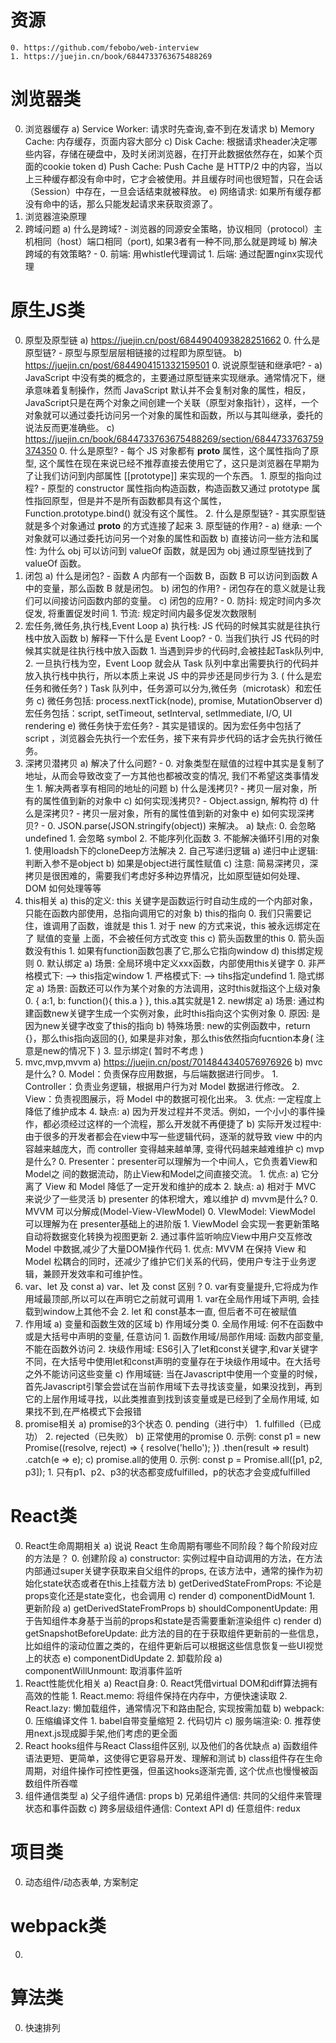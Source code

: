 # 资源
    0. https://github.com/febobo/web-interview
    1. https://juejin.cn/book/6844733763675488269

# 浏览器类
0. 浏览器缓存
    a) Service Worker: 请求时先查询,查不到在发请求
    b) Memory Cache: 内存缓存，页面内容大部分
    c) Disk Cache: 根据请求header决定哪些内容，存储在硬盘中，及时关闭浏览器，在打开此数据依然存在，如某个页面的cookie token
    d) Push Cache: Push Cache 是 HTTP/2 中的内容，当以上三种缓存都没有命中时，它才会被使用。并且缓存时间也很短暂，只在会话（Session）中存在，一旦会话结束就被释放。
    e) 网络请求: 如果所有缓存都没有命中的话，那么只能发起请求来获取资源了。
1. 浏览器渲染原理
2. 跨域问题
    a) 什么是跨域? - 浏览器的同源安全策略，协议相同（protocol）主机相同（host）端口相同（port), 如果3者有一种不同,那么就是跨域
    b) 解决跨域的有效策略? - 
        0. 前端: 用whistle代理调试
        1. 后端: 通过配置nginx实现代理

# 原生JS类
0. 原型及原型链
    a) https://juejin.cn/post/6844904093828251662
        0. 什么是原型链? - 原型与原型层层相链接的过程即为原型链。
    b) https://juejin.cn/post/6844904151332159501
        0. 说说原型链和继承吧? - 
            a) JavaScript 中没有类的概念的，主要通过原型链来实现继承。通常情况下，继承意味着复制操作，然而 JavaScript 默认并不会复制对象的属性，相反，JavaScript只是在两个对象之间创建一个关联（原型对象指针），这样，一个对象就可以通过委托访问另一个对象的属性和函数，所以与其叫继承，委托的说法反而更准确些。
    c) https://juejin.cn/book/6844733763675488269/section/6844733763759374350
        0. 什么是原型? - 每个 JS 对象都有 __proto__ 属性，这个属性指向了原型, 这个属性在现在来说已经不推荐直接去使用它了，这只是浏览器在早期为了让我们访问到内部属性 [[prototype]] 来实现的一个东西。
        1. 原型的指向过程? -  原型的 constructor 属性指向构造函数，构造函数又通过 prototype 属性指回原型，但是并不是所有函数都具有这个属性，Function.prototype.bind() 就没有这个属性。
        2. 什么是原型链? - 其实原型链就是多个对象通过 __proto__ 的方式连接了起来
        3. 原型链的作用? - 
            a) 继承: 一个对象就可以通过委托访问另一个对象的属性和函数
            b) 直接访问一些方法和属性: 为什么 obj 可以访问到 valueOf 函数，就是因为 obj 通过原型链找到了 valueOf 函数。
1. 闭包
    a) 什么是闭包? - 函数 A 内部有一个函数 B，函数 B 可以访问到函数 A 中的变量，那么函数 B 就是闭包。
    b) 闭包的作用? - 闭包存在的意义就是让我们可以间接访问函数内部的变量。
    c) 闭包的应用? - 
        0. 防抖: 规定时间内多次促发, 将重置促发时间
        1. 节流: 规定时间内最多促发次数限制
2. 宏任务,微任务,执行栈,Event Loop
    a) 执行栈: JS 代码的时候其实就是往执行栈中放入函数
    b) 解释一下什么是 Event Loop? -
        0. 当我们执行 JS 代码的时候其实就是往执行栈中放入函数 
        1. 当遇到异步的代码时,会被挂起Task队列中,
        2. 一旦执行栈为空，Event Loop 就会从 Task 队列中拿出需要执行的代码并放入执行栈中执行，所以本质上来说 JS 中的异步还是同步行为
        3. ( 什么是宏任务和微任务? ) Task 队列中，任务源可以分为,微任务（microtask）和宏任务
    c) 微任务包括: process.nextTick(node), promise, MutationObserver
    d) 宏任务包括：script, setTimeout, setInterval, setImmediate, I/O, UI rendering
    e) 微任务快于宏任务? - 其实是错误的。因为宏任务中包括了 script ，浏览器会先执行一个宏任务，接下来有异步代码的话才会先执行微任务。
3. 深拷贝潜拷贝
    a) 解决了什么问题? - 
        0. 对象类型在赋值的过程中其实是复制了地址，从而会导致改变了一方其他也都被改变的情况, 我们不希望这类事情发生
        1. 解决两者享有相同的地址的问题
    b) 什么是浅拷贝? - 拷贝一层对象，所有的属性值到新的对象中
    c) 如何实现浅拷贝? - Object.assign, 解构符
    d) 什么是深拷贝? - 拷贝一层对象，所有的属性值到新的对象中 
    e) 如何实现深拷贝? - 
        0. JSON.parse(JSON.stringify(object)) 来解决。
            a) 缺点: 
                0. 会忽略 undefined
                1. 会忽略 symbol
                2. 不能序列化函数
                3. 不能解决循环引用的对象
        1. 使用loadsh下的cloneDeep方法解决
        2. 自己写递归逻辑
            a) 递归中止逻辑: 判断入参不是object
            b) 如果是object进行属性赋值
            c) 注意: 简易深拷贝，深拷贝是很困难的，需要我们考虑好多种边界情况，比如原型链如何处理、DOM 如何处理等等
4. this相关
    a) this的定义: this 关键字是函数运行时自动生成的一个内部对象，只能在函数内部使用，总指向调用它的对象
    b) this的指向
        0. 我们只需要记住，谁调用了函数，谁就是 this
        1. 对于 new 的方式来说，this 被永远绑定在了 赋值的变量 上面，不会被任何方式改变 this
    c) 箭头函数里的this
        0. 箭头函数没有this
        1. 如果有function函数包裹了它,那么它指向window
    d) this绑定规则
        0. 默认绑定
            a) 场景: 全局环境中定义xxx函数，内部使用this关键字 
                0. 非严格模式下: --> this指定window
                1. 严格模式下: --> tihs指定undefind
        1. 隐式绑定
            a) 场景: 函数还可以作为某个对象的方法调用，这时this就指这个上级对象
                0. { a:1, b: function(){ this.a  } }, this.a其实就是1
        2. new绑定
            a) 场景: 通过构建函数new关键字生成一个实例对象，此时this指向这个实例对象
                0. 原因: 是因为new关键字改变了this的指向 
            b) 特殊场景: new的实例函数中，return {}，那么this指向返回的{}, 如果是非对象，那么this依然指向fucntion本身( 注意是new的情况下 )
        3. 显示绑定( 暂时不考虑 )
5. mvc,mvp,mvvm
    a) https://juejin.cn/post/7014844340576976926
    b) mvc是什么?
        0. Model：负责保存应用数据，与后端数据进行同步。
        1. Controller：负责业务逻辑，根据用户行为对 Model 数据进行修改。
        2. View：负责视图展示，将 Model 中的数据可视化出来。
        3. 优点: 一定程度上降低了维护成本
        4. 缺点: 
            a) 因为开发过程并不灵活。例如，一个小小的事件操作，都必须经过这样的一个流程，那么开发就不再便捷了
            b) 实际开发过程中: 由于很多的开发者都会在view中写一些逻辑代码，逐渐的就导致 view 中的内容越来越庞大，而 controller 变得越来越单薄, 变得代码越来越难维护
    c) mvp是什么?
        0. Presenter：presenter可以理解为一个中间人，它负责着View和Model之 间的数据流动，防止View和Model之间直接交流。
        1. 优点:
            a) 它分离了 View 和 Model 降低了一定开发和维护的成本
        2. 缺点:
            a) 相对于 MVC 来说少了一些灵活
            b) presenter 的体积增大，难以维护
    d) mvvm是什么?
        0. MVVM 可以分解成(Model-View-VIewModel)
            0. VIewModel: ViewModel 可以理解为在 presenter基础上的进阶版
            1. ViewModel 会实现一套更新策略自动将数据变化转换为视图更新
            2. 通过事件监听响应View中用户交互修改 Model 中数据,减少了大量DOM操作代码
        1. 优点: MVVM 在保持 View 和 Model 松耦合的同时，还减少了维护它们关系的代码，使用户专注于业务逻辑，兼顾开发效率和可维护性。
6. var、let 及 const
    a) var、let 及 const 区别 ?
        0. var有变量提升,它将成为作用域最顶部,所以可以在声明它之前就可调用
        1. var在全局作用域下声明, 会挂载到window上其他不会
        2. let 和 const基本一直, 但后者不可在被赋值
7. 作用域
    a) 变量和函数生效的区域
    b) 作用域分类
        0. 全局作用域: 何不在函数中或是大括号中声明的变量, 任意访问
        1. 函数作用域/局部作用域: 函数内部变量,不能在函数外访问
        2. 块级作用域: ES6引入了let和const关键字,和var关键字不同，在大括号中使用let和const声明的变量存在于块级作用域中。在大括号之外不能访问这些变量
    c) 作用域链: 当在Javascript中使用一个变量的时候，首先Javascript引擎会尝试在当前作用域下去寻找该变量，如果没找到，再到它的上层作用域寻找，以此类推直到找到该变量或是已经到了全局作用域, 如果找不到,在严格模式下会报错
8. promise相关
    a) promise的3个状态
        0. pending（进行中）
        1. fulfilled（已成功）
        2. rejected（已失败）
    b) 正常使用的promise
        0. 示例: 
        const p1 = new Promise((resolve, reject) => {
            resolve('hello');
        })
        .then(result => result)
        .catch(e => e);
    c) promise.all的使用
        0. 示例: const p = Promise.all([p1, p2, p3]);
        1. 只有p1、p2、p3的状态都变成fulfilled，p的状态才会变成fulfilled
# React类
0. React生命周期相关
    a) 说说 React 生命周期有哪些不同阶段？每个阶段对应的方法是？
        0. 创建阶段
            a) constructor: 实例过程中自动调用的方法，在方法内部通过super关键字获取来自父组件的props, 在该方法中，通常的操作为初始化state状态或者在this上挂载方法
            b) getDerivedStateFromProps: 不论是props变化还是state变化，也会调用
            c) render
            d) componentDidMount
        1. 更新阶段
            a) getDerivedStateFromProps
            b) shouldComponentUpdate: 用于告知组件本身基于当前的props和state是否需要重新渲染组件
            c) render
            d) getSnapshotBeforeUpdate: 此方法的目的在于获取组件更新前的一些信息，比如组件的滚动位置之类的，在组件更新后可以根据这些信息恢复一些UI视觉上的状态
            e) componentDidUpdate
        2. 卸载阶段
            a) componentWillUnmount: 取消事件监听
1. React性能优化相关
    a) React自身:
        0. React凭借virtual DOM和diff算法拥有高效的性能
        1. React.memo: 将组件保持在内存中，方便快速读取
        2. React.lazy: 懒加载组件，通常情况下和路由配合, 实现按需加载
    b) webpack:
        0. 压缩编译文件
        1. babel自带变量缩短
        2. 代码切片
    c) 服务端渲染:
        0. 推荐使用next.js现成脚手架,他们考虑的更全面
2. React hooks组件与React Class组件区别, 以及他们的各优缺点
    a) 函数组件语法更短、更简单，这使得它更容易开发、理解和测试
    b) class组件存在生命周期，对组件操作可控性更强，但虽这hooks逐渐完善, 这个优点也慢慢被函数组件所吞噬
3. 组件通信类型
    a) 父子组件通信: props 
    b) 兄弟组件通信: 共同的父组件来管理状态和事件函数
    c) 跨多层级组件通信: Context API
    d) 任意组件: redux
# 项目类
0. 动态组件/动态表单, 方案制定

# webpack类
0. 
# 算法类
0. 快速排列
